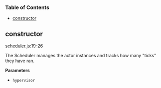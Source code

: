 <!-- Generated by documentation.js. Update this documentation by updating the source code. -->

### Table of Contents

-   [constructor](#constructor)

## constructor

[scheduler.js:19-26](https://github.com/dfinity/js-primea/blob/21960d62467278cd5659e2eb5f80cc6ddd87e663/scheduler.js#L19-L26 "Source code on GitHub")

The Scheduler manages the actor instances and tracks how many "ticks" they
have ran.

**Parameters**

-   `hypervisor`  
